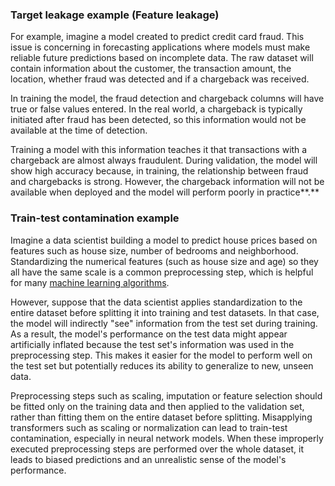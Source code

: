 ### Target leakage example (Feature leakage)

For example, imagine a model created to predict credit card fraud. This issue is concerning in forecasting applications where models must make reliable future predictions based on incomplete data. The raw dataset will contain information about the customer, the transaction amount, the location, whether fraud was detected and if a chargeback was received.

In training the model, the fraud detection and chargeback columns will have true or false values entered. In the real world, a chargeback is typically initiated after fraud has been detected, so this information would not be available at the time of detection.

Training a model with this information teaches it that transactions with a chargeback are almost always fraudulent. During validation, the model will show high accuracy because, in training, the relationship between fraud and chargebacks is strong. However, the chargeback information will not be available when deployed and the model will perform poorly in practice**.**

### Train-test contamination example  

Imagine a data scientist building a model to predict house prices based on features such as house size, number of bedrooms and neighborhood. Standardizing the numerical features (such as house size and age) so they all have the same scale is a common preprocessing step, which is helpful for many [machine learning algorithms](https://www.ibm.com/topics/machine-learning-algorithms).

However, suppose that the data scientist applies standardization to the entire dataset before splitting it into training and test datasets. In that case, the model will indirectly "see" information from the test set during training. As a result, the model's performance on the test data might appear artificially inflated because the test set's information was used in the preprocessing step. This makes it easier for the model to perform well on the test set but potentially reduces its ability to generalize to new, unseen data.

Preprocessing steps such as scaling, imputation or feature selection should be fitted only on the training data and then applied to the validation set, rather than fitting them on the entire dataset before splitting. Misapplying transformers such as scaling or normalization can lead to train-test contamination, especially in neural network models. When these improperly executed preprocessing steps are performed over the whole dataset, it leads to biased predictions and an unrealistic sense of the model's performance.